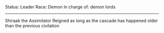 Status: Leader
Race: Demon
In charge of: demon lords

---

Shiraak the Assimilator
Reigned as long as the cascade has happened
older than the previous civilation
